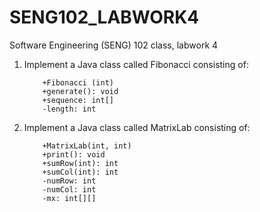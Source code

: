 # SENG102_LABWORK4
Software Engineering (SENG) 102 class, labwork 4

1.	Implement a Java class called Fibonacci consisting of:

            +Fibonacci (int)
            +generate(): void
            +sequence: int[]
            -length: int
            
2.	Implement a Java class called MatrixLab consisting of:

            +MatrixLab(int, int)
            +print(): void
            +sumRow(int): int
            +sumCol(int): int
            -numRow: int
            -numCol: int
            -mx: int[][]
